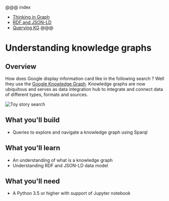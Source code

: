 
@@@ index

* [Thinking in Graph](thinking-in-graph.md)
* [RDF and JSON-LD](understanding-jsonld.md)
* [Querying KG](querying-knowledge-graph.md)
@@@

# Understanding knowledge graphs


## Overview

How does Google display information card like in the following search ? Well they use the [Google Knowledge Graph](https://developers.google.com/knowledge-graph/).
Knowledge graphs are now ubiquitous and serves as data integration hub to integrate and connect data of different types, formats and sources.

![Toy story search](./assets/toy-story.png)

## What you'll build


* Queries to explore and navigate a knowledge graph using Sparql

## What you'll learn

* An understanding of what is a knowledge graph
* Understanding RDF and JSON-LD data model

## What you'll need

* A Python 3.5 or higher with support of Jupyter notebook

